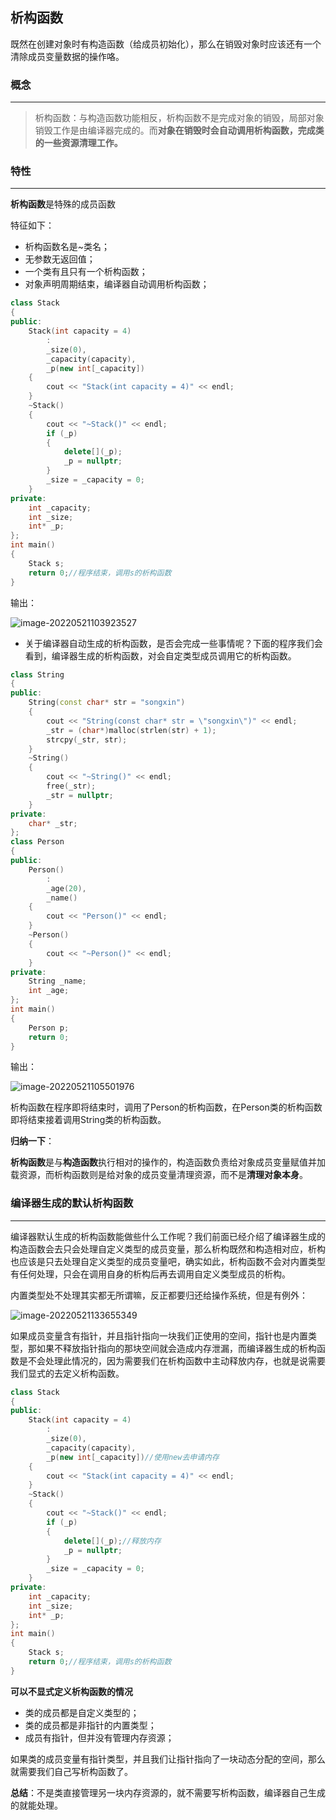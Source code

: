## 析构函数

既然在创建对象时有构造函数（给成员初始化），那么在销毁对象时应该还有一个清除成员变量数据的操作咯。

### 概念

---

> 析构函数：与构造函数功能相反，析构函数不是完成对象的销毁，局部对象销毁工作是由编译器完成的。而**对象在销毁时会自动调用析构函数，完成类的一些资源清理工作。**

### 特性

---

**析构函数**是特殊的成员函数

特征如下：

* 析构函数名是~类名；
* 无参数无返回值；
* 一个类有且只有一个析构函数；
* 对象声明周期结束，编译器自动调用析构函数；

```cpp
class Stack
{
public:
	Stack(int capacity = 4)
		:
		_size(0),
		_capacity(capacity),
		_p(new int[_capacity])
	{
		cout << "Stack(int capacity = 4)" << endl;
	}
	~Stack()
	{
		cout << "~Stack()" << endl;
		if (_p)
		{
			delete[](_p);
            _p = nullptr;
		}
		_size = _capacity = 0;
	}
private:	
	int _capacity;
	int _size;
	int* _p;
};
int main()
{
	Stack s;
	return 0;//程序结束，调用s的析构函数
}
```

输出：

![image-20220521103923527](https://pic.xinsong.xyz/img/202205211039573.png)

* 关于编译器自动生成的析构函数，是否会完成一些事情呢？下面的程序我们会看到，编译器生成的析构函数，对会自定类型成员调用它的析构函数。

```cpp
class String
{
public:
	String(const char* str = "songxin")
	{
		cout << "String(const char* str = \"songxin\")" << endl;
		_str = (char*)malloc(strlen(str) + 1);
		strcpy(_str, str);
	}
	~String()
	{
		cout << "~String()" << endl;
		free(_str);
		_str = nullptr;
	}
private:
	char* _str;
};
class Person
{
public:
	Person()
		:
		_age(20),
		_name()
	{
		cout << "Person()" << endl;
	}
	~Person()
	{
		cout << "~Person()" << endl;
	}
private:
	String _name;
	int _age;
};
int main()
{
	Person p;
	return 0;
}
```

输出：

![image-20220521105501976](https://pic.xinsong.xyz/img/202205211055029.png)

析构函数在程序即将结束时，调用了Person的析构函数，在Person类的析构函数即将结束接着调用String类的析构函数。



**归纳一下**：

**析构函数**是与**构造函数**执行相对的操作的，构造函数负责给对象成员变量赋值并加载资源，而析构函数则是给对象的成员变量清理资源，而不是**清理对象本身**。

### 编译器生成的默认析构函数

---

编译器默认生成的析构函数能做些什么工作呢？我们前面已经介绍了编译器生成的构造函数会去只会处理自定义类型的成员变量，那么析构既然和构造相对应，析构也应该是只去处理自定义类型的成员变量吧，确实如此，析构函数不会对内置类型有任何处理，只会在调用自身的析构后再去调用自定义类型成员的析构。

内置类型处不处理其实都无所谓嘛，反正都要归还给操作系统，但是有例外：

![image-20220521133655349](https://pic.xinsong.xyz/img/202205211336416.png)

如果成员变量含有指针，并且指针指向一块我们正使用的空间，指针也是内置类型，那如果不释放指针指向的那块空间就会造成内存泄漏，而编译器生成的析构函数是不会处理此情况的，因为需要我们在析构函数中主动释放内存，也就是说需要我们显式的去定义析构函数。

```cpp
class Stack
{
public:
	Stack(int capacity = 4)
		:
		_size(0),
		_capacity(capacity),
		_p(new int[_capacity])//使用new去申请内存
	{
		cout << "Stack(int capacity = 4)" << endl;
	}
	~Stack()
	{
		cout << "~Stack()" << endl;
		if (_p)
		{
			delete[](_p);//释放内存
            _p = nullptr;
		}
		_size = _capacity = 0;
	}
private:	
	int _capacity;
	int _size;
	int* _p;
};
int main()
{
	Stack s;
	return 0;//程序结束，调用s的析构函数
}
```

**可以不显式定义析构函数的情况**

* 类的成员都是自定义类型的；
* 类的成员都是非指针的内置类型；
* 成员有指针，但并没有管理内存资源；

如果类的成员变量有指针类型，并且我们让指针指向了一块动态分配的空间，那么就需要我们自己写析构函数了。



**总结**：不是类直接管理另一块内存资源的，就不需要写析构函数，编译器自己生成的就能处理。









